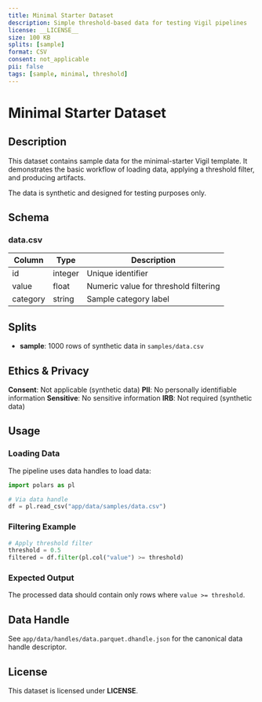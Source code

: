 ```yaml
---
title: Minimal Starter Dataset
description: Simple threshold-based data for testing Vigil pipelines
license: __LICENSE__
size: 100 KB
splits: [sample]
format: CSV
consent: not_applicable
pii: false
tags: [sample, minimal, threshold]
---
```


# Minimal Starter Dataset

## Description

This dataset contains sample data for the minimal-starter Vigil template. It demonstrates the basic workflow of loading data, applying a threshold filter, and producing artifacts.

The data is synthetic and designed for testing purposes only.

## Schema

### data.csv

| Column | Type | Description |
|--------|------|-------------|
| id | integer | Unique identifier |
| value | float | Numeric value for threshold filtering |
| category | string | Sample category label |

## Splits

- **sample**: 1000 rows of synthetic data in `samples/data.csv`

## Ethics & Privacy

**Consent**: Not applicable (synthetic data)
**PII**: No personally identifiable information
**Sensitive**: No sensitive information
**IRB**: Not required (synthetic data)

## Usage

### Loading Data

The pipeline uses data handles to load data:

```python
import polars as pl

# Via data handle
df = pl.read_csv("app/data/samples/data.csv")
```

### Filtering Example

```python
# Apply threshold filter
threshold = 0.5
filtered = df.filter(pl.col("value") >= threshold)
```

### Expected Output

The processed data should contain only rows where `value >= threshold`.

## Data Handle

See `app/data/handles/data.parquet.dhandle.json` for the canonical data handle descriptor.

## License

This dataset is licensed under __LICENSE__.
